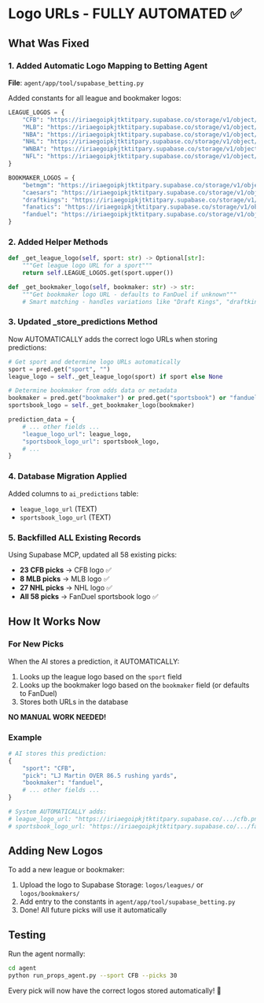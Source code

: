 # Logo URLs - FULLY AUTOMATED ✅

## What Was Fixed

### 1. Added Automatic Logo Mapping to Betting Agent
**File**: `agent/app/tool/supabase_betting.py`

Added constants for all league and bookmaker logos:
```python
LEAGUE_LOGOS = {
    "CFB": "https://iriaegoipkjtktitpary.supabase.co/storage/v1/object/public/logos/leagues/cfb.png",
    "MLB": "https://iriaegoipkjtktitpary.supabase.co/storage/v1/object/public/logos/leagues/mlb.png",
    "NBA": "https://iriaegoipkjtktitpary.supabase.co/storage/v1/object/public/logos/leagues/nba.png",
    "NHL": "https://iriaegoipkjtktitpary.supabase.co/storage/v1/object/public/logos/leagues/nhl.png",
    "WNBA": "https://iriaegoipkjtktitpary.supabase.co/storage/v1/object/public/logos/leagues/wnba.png",
    "NFL": "https://iriaegoipkjtktitpary.supabase.co/storage/v1/object/public/logos/leagues/nfl.png"
}

BOOKMAKER_LOGOS = {
    "betmgm": "https://iriaegoipkjtktitpary.supabase.co/storage/v1/object/public/logos/bookmakers/betmgm.png",
    "caesars": "https://iriaegoipkjtktitpary.supabase.co/storage/v1/object/public/logos/bookmakers/caesars.png",
    "draftkings": "https://iriaegoipkjtktitpary.supabase.co/storage/v1/object/public/logos/bookmakers/draftkings.png",
    "fanatics": "https://iriaegoipkjtktitpary.supabase.co/storage/v1/object/public/logos/bookmakers/fanatics.png",
    "fanduel": "https://iriaegoipkjtktitpary.supabase.co/storage/v1/object/public/logos/bookmakers/fanduel.png"
}
```

### 2. Added Helper Methods
```python
def _get_league_logo(self, sport: str) -> Optional[str]:
    """Get league logo URL for a sport"""
    return self.LEAGUE_LOGOS.get(sport.upper())

def _get_bookmaker_logo(self, bookmaker: str) -> str:
    """Get bookmaker logo URL - defaults to FanDuel if unknown"""
    # Smart matching - handles variations like "Draft Kings", "draftkings", "DraftKings"
```

### 3. Updated _store_predictions Method
Now AUTOMATICALLY adds the correct logo URLs when storing predictions:
```python
# Get sport and determine logo URLs automatically
sport = pred.get("sport", "")
league_logo = self._get_league_logo(sport) if sport else None

# Determine bookmaker from odds data or metadata
bookmaker = pred.get("bookmaker") or pred.get("sportsbook") or "fanduel"
sportsbook_logo = self._get_bookmaker_logo(bookmaker)

prediction_data = {
    # ... other fields ...
    "league_logo_url": league_logo,
    "sportsbook_logo_url": sportsbook_logo,
    # ...
}
```

### 4. Database Migration Applied
Added columns to `ai_predictions` table:
- `league_logo_url` (TEXT)
- `sportsbook_logo_url` (TEXT)

### 5. Backfilled ALL Existing Records
Using Supabase MCP, updated all 58 existing picks:
- **23 CFB picks** → CFB logo ✅
- **8 MLB picks** → MLB logo ✅  
- **27 NHL picks** → NHL logo ✅
- **All 58 picks** → FanDuel sportsbook logo ✅

## How It Works Now

### For New Picks
When the AI stores a prediction, it AUTOMATICALLY:
1. Looks up the league logo based on the `sport` field
2. Looks up the bookmaker logo based on the `bookmaker` field (or defaults to FanDuel)
3. Stores both URLs in the database

**NO MANUAL WORK NEEDED!**

### Example
```python
# AI stores this prediction:
{
    "sport": "CFB",
    "pick": "LJ Martin OVER 86.5 rushing yards",
    "bookmaker": "fanduel",
    # ... other fields ...
}

# System AUTOMATICALLY adds:
# league_logo_url: "https://iriaegoipkjtktitpary.supabase.co/.../cfb.png"
# sportsbook_logo_url: "https://iriaegoipkjtktitpary.supabase.co/.../fanduel.png"
```

## Adding New Logos

To add a new league or bookmaker:
1. Upload the logo to Supabase Storage: `logos/leagues/` or `logos/bookmakers/`
2. Add entry to the constants in `agent/app/tool/supabase_betting.py`
3. Done! All future picks will use it automatically

## Testing
Run the agent normally:
```bash
cd agent
python run_props_agent.py --sport CFB --picks 30
```

Every pick will now have the correct logos stored automatically! 🎉

